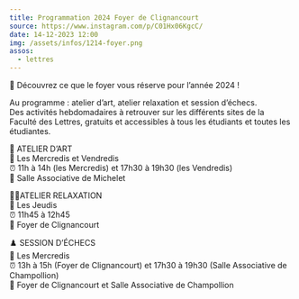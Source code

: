 ```yaml
---
title: Programmation 2024 Foyer de Clignancourt
source: https://www.instagram.com/p/C01Hx06KgcC/
date: 14-12-2023 12:00
img: /assets/infos/1214-foyer.png
assos:
  - lettres
---
```


🎲 Découvrez ce que le foyer vous réserve pour l’année 2024 !

Au programme : atelier d’art, atelier relaxation et session d’échecs.   
Des activités hebdomadaires à retrouver sur les différents sites de la Faculté des Lettres, gratuits et accessibles à tous les étudiants et toutes les étudiantes.

🎨 ATELIER D’ART  
📆 Les Mercredis et Vendredis  
⏰ 11h à 14h (les Mercredis) et 17h30 à 19h30 (les Vendredis)  
📌 Salle Associative de Michelet

🧘‍♀ATELIER RELAXATION  
📆 Les Jeudis  
⏰ 11h45 à 12h45  
📌 Foyer de Clignancourt

♟️ SESSION D’ÉCHECS  
📆 Les Mercredis  
⏰ 13h à 15h (Foyer de Clignancourt) et 17h30 à 19h30 (Salle Associative de Champollion)  
📌 Foyer de Clignancourt et Salle Associative de Champollion
